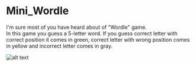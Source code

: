 # Mini_Wordle

I'm sure most of you have heard about of "Wordle" game.  
In this game you guess a 5-letter word. If you guess correct letter with correct position it comes in green, correct letter with wrong position comes in yellow and incorrect letter comes in gray.

![alt text](https://i.ibb.co/jvVT936/guide.jpg)
